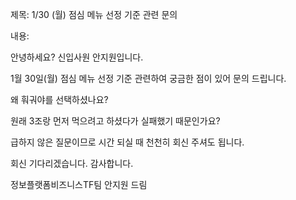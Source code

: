 제목: 1/30 (월) 점심 메뉴 선정 기준 관련 문의

내용:

안녕하세요? 신입사원 안지원입니다.

1월 30일(월) 점심 메뉴 선정 기준 관련하여 궁금한 점이 있어 문의 드립니다.

왜 훠궈야를 선택하셨나요?

원래 3조랑 먼저 먹으려고 하셨다가 실패했기 때문인가요?

급하지 않은 질문이므로 시간 되실 때 천천히 회신 주셔도 됩니다.

회신 기다리겠습니다. 감사합니다.


정보플랫폼비즈니스TF팀
안지원 드림

